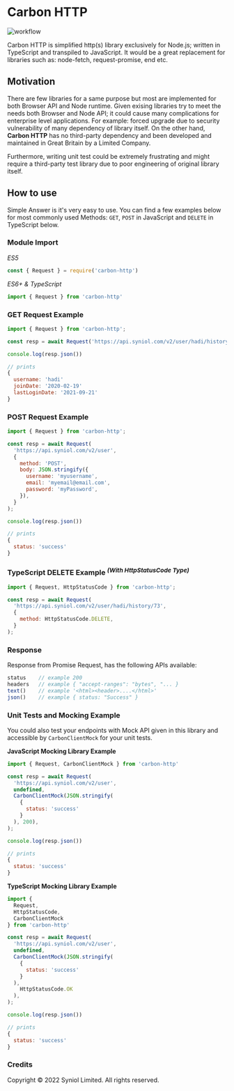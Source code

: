 # Carbon HTTP
![workflow](https://github.com/syniol/node-carbon-http/actions/workflows/makefile.yml/badge.svg)

Carbon HTTP is simplified http(s) library exclusively for Node.js; 
written in TypeScript and transpiled to JavaScript. It would be a 
great replacement for libraries such as: node-fetch, request-promise, 
end etc.


## Motivation
There are few libraries for a same purpose but most are implemented 
for both Browser API and Node runtime. Given exising libraries try to 
meet the needs both Browser and Node API; it could cause many complications 
for enterprise level applications. For example: forced upgrade due to 
security vulnerability of many dependency of library itself. On the 
other hand, __Carbon HTTP__ has no third-party dependency and been 
developed and maintained in Great Britain by a Limited Company.

Furthermore, writing unit test could be extremely frustrating and might 
require a third-party test library due to poor engineering of original 
library itself.


## How to use
Simple Answer is it's very easy to use. You can find a few examples below 
for most commonly used Methods: `GET`, `POST` in JavaScript and `DELETE` 
in TypeScript below.


### Module Import
_ES5_
```js
const { Request } = require('carbon-http')
```

_ES6+ & TypeScript_
```js
import { Request } from 'carbon-http'
```

### GET Request Example

```js
import { Request } from 'carbon-http';

const resp = await Request('https://api.syniol.com/v2/user/hadi/history');

console.log(resp.json())

// prints
{
  username: 'hadi'
  joinDate: '2020-02-19'
  lastLoginDate: '2021-09-21'
}
```

### POST Request Example

```js
import { Request } from 'carbon-http';

const resp = await Request(
  'https://api.syniol.com/v2/user',
  {
    method: 'POST',
    body: JSON.stringify({
      username: 'myusername',
      email: 'myemail@email.com',
      password: 'myPassword',
    }),
  }
);

console.log(resp.json())

// prints
{
  status: 'success'
}
```


### TypeScript DELETE Example _<sup>(With HttpStatusCode Type)</sup>_
```js
import { Request, HttpStatusCode } from 'carbon-http';

const resp = await Request(
  'https://api.syniol.com/v2/user/hadi/history/73',
  {
    method: HttpStatusCode.DELETE,
  }
);
```


### Response
Response from Promise Request, has the following APIs available:

```js
status    // example 200
headers   // example { "accept-ranges": "bytes", "... }
text()    // example '<html><header>....</html>'
json()    // example { status: "Success" }
```


### Unit Tests and Mocking Example
You could also test your endpoints with Mock API given in this library
and accessible by `CarbonClientMock` for your unit tests.

__JavaScript Mocking Library Example__
```js
import { Request, CarbonClientMock } from 'carbon-http'

const resp = await Request(
  'https://api.syniol.com/v2/user',
  undefined,
  CarbonClientMock(JSON.stringify(
    {
      status: 'success'
    }
  ), 200),
);

console.log(resp.json())

// prints
{
  status: 'success'
}
```

__TypeScript Mocking Library Example__
```js
import {
  Request,
  HttpStatusCode,
  CarbonClientMock
} from 'carbon-http'

const resp = await Request(
  'https://api.syniol.com/v2/user',
  undefined,
  CarbonClientMock(JSON.stringify(
    {
      status: 'success'
    }
  ),
    HttpStatusCode.OK
  ),
);

console.log(resp.json())

// prints
{
  status: 'success'
}
```


### Credits
Copyright &copy; 2022 Syniol Limited. All rights reserved.
